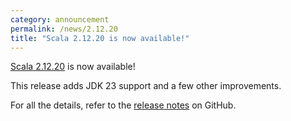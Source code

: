 ```yaml
---
category: announcement
permalink: /news/2.12.20
title: "Scala 2.12.20 is now available!"
---
```

[Scala 2.12.20](https://github.com/scala/scala/releases/tag/v2.12.20) is now available!

This release adds JDK 23 support and a few other improvements.

For all the details, refer to the [release notes](https://github.com/scala/scala/releases/tag/v2.12.20) on GitHub.
